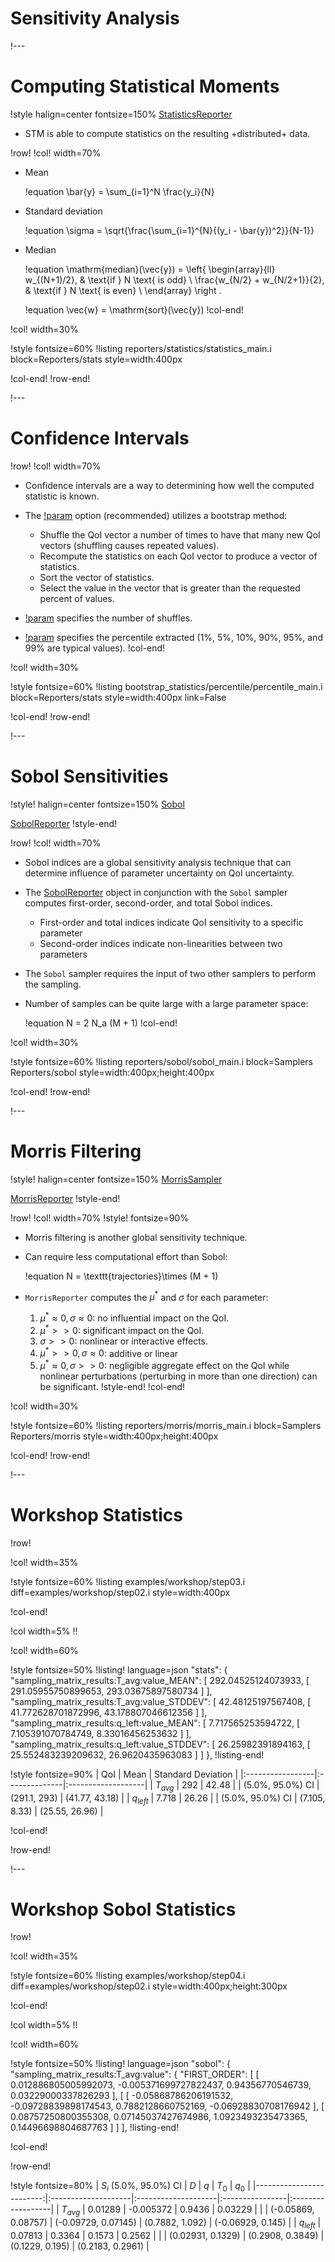 # Sensitivity Analysis

!---

# Computing Statistical Moments

!style halign=center fontsize=150%
[StatisticsReporter](StatisticsReporter.html)

- STM is able to compute statistics on the resulting +distributed+ data.

!row!
!col! width=70%
- Mean

  !equation
  \bar{y} = \sum_{i=1}^N \frac{y_i}{N}

- Standard deviation

  !equation
  \sigma = \sqrt{\frac{\sum_{i=1}^{N}{(y_i - \bar{y})^2}}{N-1}}

- Median

  !equation
  \mathrm{median}(\vec{y}) = \left\{ \begin{array}{ll}
    w_{(N+1)/2}, & \text{if } N \text{ is odd} \\
    \frac{w_{N/2} + w_{N/2+1}}{2}, & \text{if } N \text{ is even} \\
    \end{array} \right .

  !equation
  \vec{w} = \mathrm{sort}(\vec{y})
!col-end!

!col! width=30%

!style fontsize=60%
!listing reporters/statistics/statistics_main.i
         block=Reporters/stats
         style=width:400px

!col-end!
!row-end!

!---

# Confidence Intervals

!row!
!col! width=70%
- Confidence intervals are a way to determining how well the computed statistic is known.
- The [!param](/Reporters/StatisticsReporter/percentile) option (recommended) utilizes a bootstrap method:

  - Shuffle the QoI vector a number of times to have that many new QoI vectors (shuffling causes repeated values).
  - Recompute the statistics on each QoI vector to produce a vector of statistics.
  - Sort the vector of statistics.
  - Select the value in the vector that is greater than the requested percent of values.

- [!param](/Reporters/StatisticsReporter/ci_replicates) specifies the number of shuffles.
- [!param](/Reporters/StatisticsReporter/ci_levels) specifies the percentile extracted (1%, 5%, 10%, 90%, 95%, and 99% are typical values).
!col-end!

!col! width=30%

!style fontsize=60%
!listing bootstrap_statistics/percentile/percentile_main.i
         block=Reporters/stats
         style=width:400px
         link=False

!col-end!
!row-end!

!---

# Sobol Sensitivities

!style! halign=center fontsize=150%
[Sobol](SobolSampler.md)

[SobolReporter](SobolReporter.md)
!style-end!

!row!
!col! width=70%
- Sobol indices are a global sensitivity analysis technique that can determine influence of parameter uncertainty on QoI uncertainty.
- The [SobolReporter](SobolReporter.md) object in conjunction with the `Sobol` sampler computes first-order, second-order, and total Sobol indices.

  - First-order and total indices indicate QoI sensitivity to a specific parameter
  - Second-order indices indicate non-linearities between two parameters

- The `Sobol` sampler requires the input of two other samplers to perform the sampling.
- Number of samples can be quite large with a large parameter space:

  !equation
  N = 2 N_a (M + 1)
!col-end!

!col! width=30%

!style fontsize=60%
!listing reporters/sobol/sobol_main.i
         block=Samplers Reporters/sobol
         style=width:400px;height:400px

!col-end!
!row-end!

!---

# Morris Filtering

!style! halign=center fontsize=150%
[MorrisSampler](MorrisSampler.md)

[MorrisReporter](MorrisReporter.md)
!style-end!

!row!
!col! width=70%
!style! fontsize=90%

- Morris filtering is another global sensitivity technique.
- Can require less computational effort than Sobol:

  !equation
  N = \texttt{trajectories}\times (M + 1)

- `MorrisReporter` computes the $\mu^{*}$ and $\sigma$ for each parameter:

  1. $\mu^{*} \approx 0, \sigma \approx 0$: no influential impact on the QoI.
  1. $\mu^{*} >> 0$: significant impact on the QoI.
  1. $\sigma >> 0$: nonlinear or interactive effects.
  1. $\mu^{*} >> 0, \sigma \approx 0$: additive or linear
  1. $\mu^{*} \approx 0, \sigma >> 0$: negligible aggregate effect on the QoI while nonlinear perturbations (perturbing in more than one direction) can be significant.
!style-end!
!col-end!

!col! width=30%

!style fontsize=60%
!listing reporters/morris/morris_main.i
         block=Samplers Reporters/morris
         style=width:400px;height:400px

!col-end!
!row-end!

!---

# Workshop Statistics

!row!

!col! width=35%

!style fontsize=60%
!listing examples/workshop/step03.i
         diff=examples/workshop/step02.i
         style=width:400px

!col-end!

!col width=5%
!!

!col! width=60%

!style fontsize=50%
!listing! language=json
"stats": {
    "sampling_matrix_results:T_avg:value_MEAN": [
        292.04525124073933,
        [
            291.05955750899653,
            293.03675897580734
        ]
    ],
    "sampling_matrix_results:T_avg:value_STDDEV": [
        42.48125197567408,
        [
            41.772628701872996,
            43.178807046612356
        ]
    ],
    "sampling_matrix_results:q_left:value_MEAN": [
        7.717565253594722,
        [
            7.105391070784749,
            8.33016456253632
        ]
    ],
    "sampling_matrix_results:q_left:value_STDDEV": [
        26.25982391894163,
        [
            25.552483239209632,
            26.9620435963083
        ]
    ]
},
!listing-end!

!style fontsize=90%
| QoI              | Mean          | Standard Deviation |
|:-----------------|:--------------|:-------------------|
| $T_{avg}$        | 292           | 42.48              |
| (5.0%, 95.0%) CI | (291.1, 293)  | (41.77, 43.18)     |
| $q_{left}$       | 7.718         | 26.26              |
| (5.0%, 95.0%) CI | (7.105, 8.33) | (25.55, 26.96)     |

!col-end!

!row-end!

!---

# Workshop Sobol Statistics

!row!

!col! width=35%

!style fontsize=60%
!listing examples/workshop/step04.i
         diff=examples/workshop/step02.i
         style=width:400px;height:300px

!col-end!

!col width=5%
!!

!col! width=60%

!style fontsize=50%
!listing! language=json
"sobol": {
    "sampling_matrix_results:T_avg:value": {
        "FIRST_ORDER": [
            [
                0.012886805005992073,
                -0.005371699727822437,
                0.94356770546739,
                0.03229000337826293
            ],
            [
                [
                    -0.05868786206191532,
                    -0.09728839898174543,
                    0.7882128660752169,
                    -0.06928830708176942
                ],
                [
                    0.08757250800355308,
                    0.07145037427674986,
                    1.0923493235473365,
                    0.14496698804687763
                ]
            ]
        ],
!listing-end!

!col-end!

!row-end!

!style fontsize=80%
| $S_i$ (5.0%, 95.0%) CI   | $D$                 | $q$                 | $T_0$           | $q_0$             |
|-------------------------:|:--------------------|:--------------------|:----------------|:------------------|
| $T_{avg}$                | 0.01289             | -0.005372           | 0.9436          | 0.03229           |
|                          | (-0.05869, 0.08757) | (-0.09729, 0.07145) | (0.7882, 1.092) | (-0.06929, 0.145) |
| $q_{left}$               | 0.07813             | 0.3364              | 0.1573          | 0.2562            |
|                          | (0.02931, 0.1329)   | (0.2908, 0.3849)    | (0.1229, 0.195) | (0.2183, 0.2961)  |

